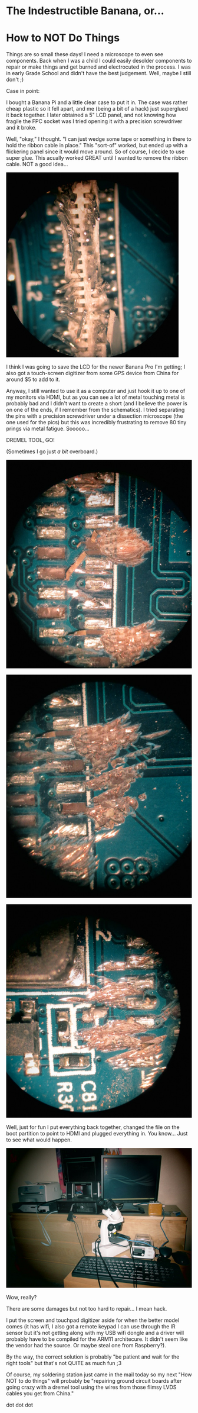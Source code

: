 The Indestructible Banana, or...
=====================================================
How to NOT Do Things
=====================================================

Things are so small these days! I need a microscope to even see components. Back when I was a child I could easily desolder components to repair or make things and get burned and electrocuted in the process. I was in early Grade School and didn't have the best judgement. Well, maybe I still don't ;)

Case in point:

I bought a Banana Pi and a little clear case to put it in. The case was rather cheap plastic so it fell apart, and me (being a bit of a hack) just superglued it back together. I later obtained a 5" LCD panel, and not knowing how fragile the FPC socket was I tried opening it with a precision screwdriver and it broke.

Well, "okay," I thought. "I can just wedge some tape or something in there to hold the ribbon cable in place." This "sort-of" worked, but ended up with a flickering panel since it would move around. So of course, I decide to use super glue. This acually worked GREAT until I wanted to remove the ribbon cable. NOT a good idea...

![fail... fail... fail...](https://raw.githubusercontent.com/ericwilk/playground/master/youaredoingitwrong/IMG_0494.JPG "Evidence of a bad idea gone wrong.")

I think I was going to save the LCD for the newer Banana Pro I'm getting; I also got a touch-screen digitizer from some GPS device from China for around $5 to add to it.

Anyway, I still wanted to use it as a computer and just hook it up to one of my monitors via HDMI, but as you can see a lot of metal touching metal is probably bad and I didn't want to create a short (and I believe the power is on one of the ends, if I remember from the schematics). I tried separating the pins with a precision screwdriver under a dissection microscope (the one used for the pics) but this was incredibly frustrating to remove 80 tiny prings via metal fatigue. Sooooo...

DREMEL TOOL, GO!

(Sometimes I go just *a bit* overboard.)

![more fail...](https://raw.githubusercontent.com/ericwilk/playground/master/youaredoingitwrong/IMG_0495.JPG "Destruction.")

![yeah, this looks good](https://raw.githubusercontent.com/ericwilk/playground/master/youaredoingitwrong/IMG_0496.JPG "More destruction.")

![oh, wow](https://raw.githubusercontent.com/ericwilk/playground/master/youaredoingitwrong/IMG_0498.JPG "Okay, this CAN NOT possibly work, anymore.")

Well, just for fun I put everything back together, changed the file on the boot partition to point to HDMI and plugged everything in. You know... Just to see what would happen.

![It's ALIIIIIVE!](https://raw.githubusercontent.com/ericwilk/playground/master/youaredoingitwrong/IMG_0500.JPG "Just like the Energizer bunny.")

Wow, really?

There are some damages but not too hard to repair... I mean hack.

I put the screen and touchpad digitizer aside for when the better model comes (it has wifi, I also got a remote keypad I can use through the IR sensor but it's not getting along with my USB wifi dongle and a driver will probably have to be compiled for the ARM11 architecure. It didn't seem like the vendor had the source. Or maybe steal one from Raspberry?).

By the way, the correct solution is probably "be patient and wait for the right tools" but that's not QUITE as much fun ;3

Of course, my soldering station just came in the mail today so my next "How NOT to do things" will probably be "repairing ground circuit boards after going crazy with a dremel tool using the wires from those flimsy LVDS cables you get from China."

dot dot dot
